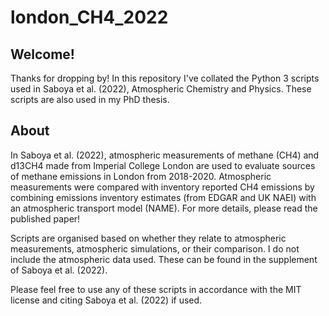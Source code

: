 # london_CH4_2022

## Welcome!
Thanks for dropping by! In this repository I've collated the Python 3 scripts used in Saboya et al. (2022), Atmospheric Chemistry and Physics.
These scripts are also used in my PhD thesis. 

## About
In Saboya et al. (2022), atmospheric measurements of methane (CH4) and d13CH4 made from Imperial College London are used to evaluate sources of methane emissions in London from 2018-2020. Atmospheric measurements were compared with inventory reported CH4 emissions by combining emissions inventory estimates (from EDGAR and UK NAEI) with an atmospheric transport model (NAME). For more details, please read the published paper!

Scripts are organised based on whether they relate to atmospheric measurements, atmospheric simulations, or their comparison. I do not include the atmospheric data used. These can be found in the supplement of Saboya et al. (2022). 

Please feel free to use any of these scripts in accordance with the MIT license and citing Saboya et al. (2022) if used. 
